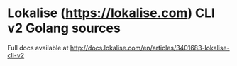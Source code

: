 # Lokalise (https://lokalise.com) CLI v2 Golang sources

Full docs available at http://docs.lokalise.com/en/articles/3401683-lokalise-cli-v2